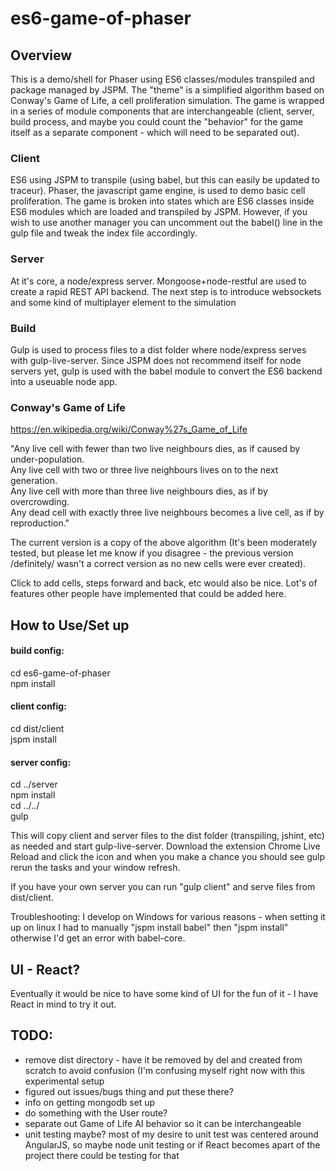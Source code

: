 # es6-game-of-phaser

## Overview

This is a demo/shell for Phaser using ES6 classes/modules transpiled and package managed by JSPM. The "theme" is a simplified algorithm based on Conway's Game of Life, a cell proliferation simulation. The game is wrapped in a series of module components that are interchangeable (client, server, build process, and maybe you could count the "behavior" for the game itself as a separate component - which will need to be separated out).

### Client
ES6 using JSPM to transpile (using babel, but this can easily be updated to traceur). Phaser, the javascript game engine, is used to demo basic cell proliferation. The game is broken into states which are ES6 classes inside ES6 modules which are loaded and transpiled by JSPM. However, if you wish to use another manager you can uncomment out the babel() line in the gulp file and tweak the index file accordingly.

### Server
At it's core, a node/express server. Mongoose+node-restful are used to create a rapid REST API backend. The next step is to introduce websockets and some kind of multiplayer element to the simulation

### Build
Gulp is used to process files to a dist folder where node/express serves with gulp-live-server. Since JSPM does not recommend itself for node servers yet, gulp is used with the babel module to convert the ES6 backend into a useuable node app.

### Conway's Game of Life
<https://en.wikipedia.org/wiki/Conway%27s_Game_of_Life>

"Any live cell with fewer than two live neighbours dies, as if caused by under-population.  
Any live cell with two or three live neighbours lives on to the next generation.  
Any live cell with more than three live neighbours dies, as if by overcrowding.  
Any dead cell with exactly three live neighbours becomes a live cell, as if by reproduction."  

The current version is a copy of the above algorithm (It's been moderately tested, but please let me know if you disagree - the previous version /definitely/ wasn't a correct version as no new cells were ever created).

Click to add cells, steps forward and back, etc would also be nice. Lot's of features other people have implemented that could be added here.  

## How to Use/Set up    

#### build config:  
cd es6-game-of-phaser  
npm install  
#### client config:  
cd dist/client  
jspm install  
#### server config:  
cd ../server  
npm install  
cd ../../  
gulp  

This will copy client and server files to the dist folder (transpiling, jshint, etc) as needed and start gulp-live-server. Download the extension Chrome Live Reload and click the icon and when you make a chance you should see gulp rerun the tasks and your window refresh.  

If you have your own server you can run "gulp client" and serve files from dist/client.  

Troubleshooting: I develop on Windows for various reasons - when setting it up on linux I had to manually "jspm install babel" then "jspm install" otherwise I'd get an error with babel-core.

## UI - React?
Eventually it would be nice to have some kind of UI for the fun of it - I have React in mind to try it out.  

## TODO:
* remove dist directory - have it be removed by del and created from scratch to avoid confusion (I'm confusing myself right now with this experimental setup
* figured out issues/bugs thing and put these there?
* info on getting mongodb set up
* do something with the User route?
* separate out Game of Life AI behavior so it can be interchangeable
* unit testing maybe? most of my desire to unit test was centered around AngularJS, so maybe node unit testing or if React becomes apart of the project there could be testing for that

